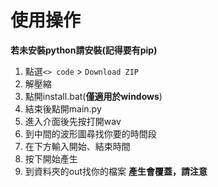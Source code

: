 # 使用操作
**若未安裝python請安裝(記得要有pip)**


1. 點選`<> code` > `Download ZIP`
2. 解壓縮
3. 點開install.bat(**僅適用於windows**)
4. 結束後點開main.py
5. 進入介面後先按打開wav
6. 到中間的波形圖尋找你要的時間段
7. 在下方輸入開始、結束時間
8. 按下開始產生
9. 到資料夾的out找你的檔案
**產生會覆蓋，請注意**
